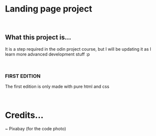 # Landing page project

<br>

## What this project is...

It is a step required in the odin project course, but I will be updating it as I learn more advanced development stuff :p

<br>

### FIRST EDITION

The first edition is only made with pure html and css

<br>

# Credits...

~ Pixabay (for the code photo)
